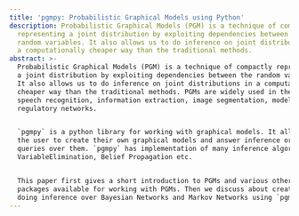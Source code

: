 ```yaml
---
title: 'pgmpy: Probabilistic Graphical Models using Python'
description: Probabilistic Graphical Models (PGM) is a technique of compactly
  representing a joint distribution by exploiting dependencies between the
  random variables. It also allows us to do inference on joint distributions in
  a computationally cheaper way than the traditional methods.
abstract: >-
  Probabilistic Graphical Models (PGM) is a technique of compactly representing
  a joint distribution by exploiting dependencies between the random variables.
  It also allows us to do inference on joint distributions in a computationally
  cheaper way than the traditional methods. PGMs are widely used in the field of
  speech recognition, information extraction, image segmentation, modelling gene
  regulatory networks.


  `pgmpy` is a python library for working with graphical models. It allows
  the user to create their own graphical models and answer inference or map
  queries over them. `pgmpy` has implementation of many inference algorithms like
  VariableElimination, Belief Propagation etc.


  This paper first gives a short introduction to PGMs and various other python
  packages available for working with PGMs. Then we discuss about creating and
  doing inference over Bayesian Networks and Markov Networks using `pgmpy`.
---
```

